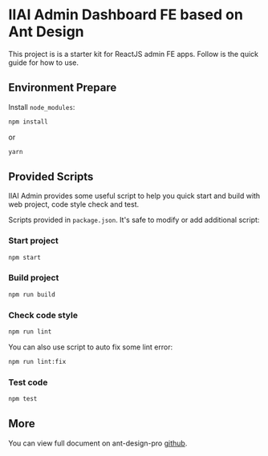 # IIAI Admin Dashboard FE based on Ant Design

This project is is a starter kit for ReactJS admin FE apps. Follow is the quick guide for how to use.

## Environment Prepare

Install `node_modules`:

```bash
npm install
```

or

```bash
yarn
```

## Provided Scripts

IIAI Admin provides some useful script to help you quick start and build with web project, code style check and test.

Scripts provided in `package.json`. It's safe to modify or add additional script:

### Start project

```bash
npm start
```

### Build project

```bash
npm run build
```

### Check code style

```bash
npm run lint
```

You can also use script to auto fix some lint error:

```bash
npm run lint:fix
```

### Test code

```bash
npm test
```

## More

You can view full document on ant-design-pro [github](https://github.com/ant-design/ant-design-pro).

